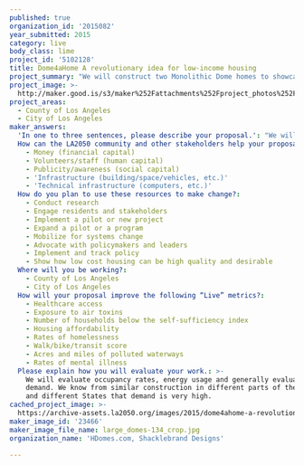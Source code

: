 ```yaml
---
published: true
organization_id: '2015082'
year_submitted: 2015
category: live
body_class: lime
project_id: '5102128'
title: Dome4aHome A revolutionary idea for low-income housing
project_summary: "We will construct two Monolithic Dome homes to showcase the extraordinary qualities of reinforced, open-span concrete construction. \r\nWe will show how by providing skills training to the unemployed we can construct permanent, high quality, low-cost housing for the homeless."
project_image: >-
  http://maker.good.is/s3/maker%252Fattachments%252Fproject_photos%252Fimages%252F23466%252Fdisplay%252Flarge_domes-134_crop.jpg=c570x385
project_areas:
  - County of Los Angeles
  - City of Los Angeles
maker_answers:
  'In one to three sentences, please describe your proposal.': "We will construct two Monolithic Dome homes to showcase the extraordinary qualities of reinforced, open-span concrete construction. \r\nWe will show how by providing skills training to the unemployed we can construct permanent, high quality, low-cost housing for the homeless."
  How can the LA2050 community and other stakeholders help your proposal succeed?:
    - Money (financial capital)
    - Volunteers/staff (human capital)
    - Publicity/awareness (social capital)
    - 'Infrastructure (building/space/vehicles, etc.)'
    - 'Technical infrastructure (computers, etc.)'
  How do you plan to use these resources to make change?:
    - Conduct research
    - Engage residents and stakeholders
    - Implement a pilot or new project
    - Expand a pilot or a program
    - Mobilize for systems change
    - Advocate with policymakers and leaders
    - Implement and track policy
    - Show how low cost housing can be high quality and desirable
  Where will you be working?:
    - County of Los Angeles
    - City of Los Angeles
  How will your proposal improve the following “Live” metrics?:
    - Healthcare access
    - Exposure to air toxins
    - Number of households below the self-sufficiency index
    - Housing affordability
    - Rates of homelessness
    - Walk/bike/transit score
    - Acres and miles of polluted waterways
    - Rates of mental illness
  Please explain how you will evaluate your work.: >-
    We will evaluate occupancy rates, energy usage and generally evaluate
    demand. We know from similar construction in different parts of the world
    and different States that demand is very high.
cached_project_image: >-
  https://archive-assets.la2050.org/images/2015/dome4ahome-a-revolutionary-idea-for-low-income-housing/maker.good.is/s3/maker%252Fattachments%252Fproject_photos%252Fimages%252F23466%252Fdisplay%252Flarge_domes-134_crop.jpg=c570x385.jpg
maker_image_id: '23466'
maker_image_file_name: large_domes-134_crop.jpg
organization_name: 'HDomes.com, Shacklebrand Designs'

---
```

